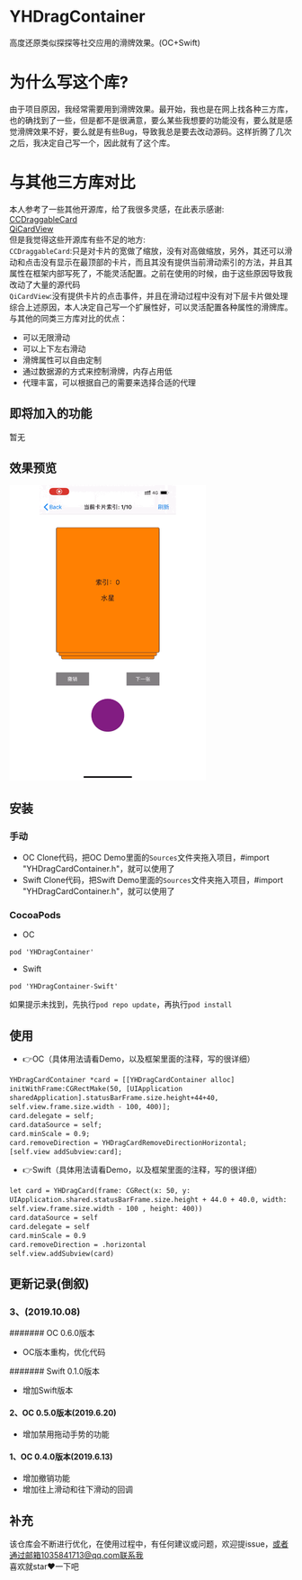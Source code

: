 # YHDragContainer
高度还原类似探探等社交应用的滑牌效果。(OC+Swift)

# 为什么写这个库?
由于项目原因，我经常需要用到滑牌效果。最开始，我也是在网上找各种三方库，也的确找到了一些，但是都不是很满意，要么某些我想要的功能没有，要么就是感觉滑牌效果不好，要么就是有些Bug，导致我总是要去改动源码。这样折腾了几次之后，我决定自己写一个，因此就有了这个库。

# 与其他三方库对比
本人参考了一些其他开源库，给了我很多灵感，在此表示感谢:<br>
[CCDraggableCard](https://github.com/liuzechen/CCDraggableCard-Master)<br>
[QiCardView](https://github.com/QiShare/QiCardView)<br>
但是我觉得这些开源库有些不足的地方:<br>
`CCDraggableCard`:只是对卡片的宽做了缩放，没有对高做缩放，另外，其还可以滑动和点击没有显示在最顶部的卡片，而且其没有提供当前滑动索引的方法，并且其属性在框架内部写死了，不能灵活配置。之前在使用的时候，由于这些原因导致我改动了大量的源代码<br>
`QiCardView`:没有提供卡片的点击事件，并且在滑动过程中没有对下层卡片做处理
综合上述原因，本人决定自己写一个扩展性好，可以灵活配置各种属性的滑牌库。<br>
与其他的同类三方库对比的优点：
- 可以无限滑动
- 可以上下左右滑动
- 滑牌属性可以自由定制
- 通过数据源的方式来控制滑牌，内存占用低
- 代理丰富，可以根据自己的需要来选择合适的代理

## 即将加入的功能
暂无
## 效果预览
<img src="GIF/test.gif" width="350">

## 安装

### 手动
- OC
Clone代码，把OC Demo里面的`Sources`文件夹拖入项目，#import "YHDragCardContainer.h"，就可以使用了
- Swift
Clone代码，把Swift Demo里面的`Sources`文件夹拖入项目，#import "YHDragCardContainer.h"，就可以使用了

### CocoaPods
- OC

```
pod 'YHDragContainer'
```
- Swift

```
pod 'YHDragContainer-Swift'
```
如果提示未找到，先执行`pod repo update`，再执行`pod install`

## 使用
- 👉OC（具体用法请看Demo，以及框架里面的注释，写的很详细）

```
YHDragCardContainer *card = [[YHDragCardContainer alloc] initWithFrame:CGRectMake(50, [UIApplication sharedApplication].statusBarFrame.size.height+44+40, self.view.frame.size.width - 100, 400)];
card.delegate = self;
card.dataSource = self;
card.minScale = 0.9;
card.removeDirection = YHDragCardRemoveDirectionHorizontal;
[self.view addSubview:card];
```

- 👉Swift（具体用法请看Demo，以及框架里面的注释，写的很详细）

```
let card = YHDragCard(frame: CGRect(x: 50, y: UIApplication.shared.statusBarFrame.size.height + 44.0 + 40.0, width: self.view.frame.size.width - 100 , height: 400))
card.dataSource = self
card.delegate = self
card.minScale = 0.9
card.removeDirection = .horizontal
self.view.addSubview(card)
```


## 更新记录(倒叙)

### 3、(2019.10.08)

####### OC 0.6.0版本
- OC版本重构，优化代码

####### Swift 0.1.0版本
- 增加Swift版本

#### 2、OC 0.5.0版本(2019.6.20)
- 增加禁用拖动手势的功能

#### 1、OC 0.4.0版本(2019.6.13)
- 增加撤销功能
- 增加往上滑动和往下滑动的回调

## 补充
该仓库会不断进行优化，在使用过程中，有任何建议或问题，欢迎提issue，或者通过邮箱1035841713@qq.com联系我<br>
喜欢就star❤️一下吧

